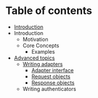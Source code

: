 # Table of contents

* [Introduction](README.md)
* Introduction
  * Motivation
  * Core Concepts
    * Examples
* [Advanced topics](advanced-topics/README.md)
  * [Writing adapters](advanced-topics/writing-adapters/README.md)
    * [Adapter interface](advanced-topics/writing-adapters/adapter-interface.md)
    * [Request objects](advanced-topics/writing-adapters/request-objects.md)
    * [Response objects](advanced-topics/writing-adapters/response-objects.md)
  * Writing authenticators


